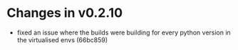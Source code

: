 # Changes in v0.2.10

- fixed an issue where the builds were building for every python version in the virtualised envs (66bc859)
